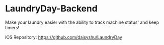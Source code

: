 # LaundryDay-Backend
Make your laundry easier with the ability to track machine status' and keep timers!

iOS Repository: https://github.com/daisyshu/LaundryDay
